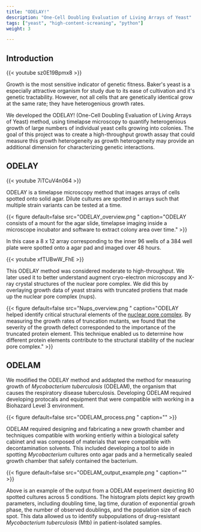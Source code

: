 ```yaml
---
title: "ODELAY!"
description: "One-Cell Doubling Evaluation of Living Arrays of Yeast"
tags: ["yeast", "high-content-screaning", "python"]
weight: 3

---
```


## Introduction


{{< youtube sz0E19Bpmx8 >}}


Growth is the most sensitive indicator of genetic fitness.  Baker's yeast is a especially attractive organism for study due to its ease of cultivation and it's genetic tractability.  However, not all cells that are genetically identical grow at the same rate; they have heterogenious growth rates.   

We developed the ODELAY! (One-Cell Doubling Evaluation of Living Arrays of Yeast) method,  using timelapse microscopy to quantify heterogenious growth of large numbers of individual yeast cells growing into colonies.  The goal of this project was to create a high-throughput growth assay that could measure this growth heterogeneity as growth heterogeneity may provide an additional dimension for characterizing genetic interactions. 

## ODELAY

{{< youtube 7iTCuV4n064 >}}

ODELAY is a timelapse microscopy method that images arrays of cells spotted onto solid agar.  Dilute cultures are spotted in arrays such that multiple strain variants can be tested at a time.  

{{< figure default=false  src="ODELAY_overview.png  " 
    caption="ODELAY consists of a mount for the agar slide, timelapse imaging inside a microscope incubator and software to extract colony area over time."
    >}}


In this case a 8 x 12 array corresponding to the inner 96 wells of a 384 well plate were spotted onto a agar pad and imaged over 48 hours.

{{< youtube xfTUBwW_FhE >}}

This ODELAY method was considered moderate to high-throughput.  We later used it to better understand augment cryo-electron microscopy and X-ray crystal structures of the nuclear pore complex.  We did this by overlaying growth data of yeast strains with truncated protiens that made up the nuclear pore complex (nups).  

{{< figure default=false  src="Nups_overview.png  " 
    caption="ODELAY helped identify critical structural elements of the [nuclear pore complex](https://doi.org/10.1038/nature26003).  By measuring the growth rates of truncation mutants, we found that the severity of the growth defect corresponded to the importance of the truncated protein element. This technique enabled us to determine how different protein elements contribute to the structural stability of the nuclear pore complex."
    >}}

## ODELAM

We modified the ODELAY method and addapted the method for measuring growth of *Mycobacterium tuberculosis* (ODELAM), the organism that causes the respiratory disease tuberculosis.  Developing ODELAM required developing protocals and equipment that were compatible with working in a Biohazard Level 3 environment.   


{{< figure default=false  src="ODELAM_process.png  " 
    caption=""
    >}}

ODELAM required designing and fabricating a new growth chamber and techniques compatible with working entierly within a biological safety cabinet and was composed of materials that were compatible with decontamination solvents.  This included developing a tool to aide in spotting *Mycobacterium* cultures onto agar pads and a hermetically sealed growth chamber that safely contained the bacterium. 

{{< figure default=false  src="ODELAM_output_example.png  " 
    caption=""
    >}}

Above is an example of the output from a ODELAM experiment depicting 80 spotted cultures across 5 conditions. The histogram plots depict key growth parameters, including doubling time, lag time, duration of exponential growh phase, the number of observed doublings, and the population size of each spot.   This data allowed us to identify subpopulations of drug-resistant *Mycobacterium tuberculosis* (Mtb) in patient-isolated samples.